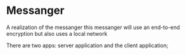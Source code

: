 # Messanger
A realization of the messanger
this messanger will use an end-to-end encryption but also uses a local network 

There are two apps: server application and the client application;
